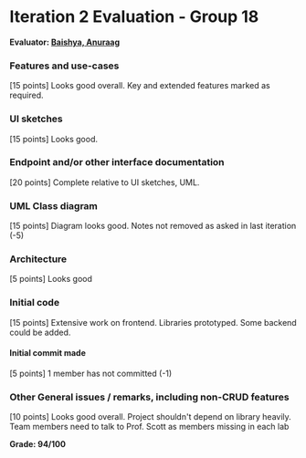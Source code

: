 # Iteration 2 Evaluation - Group 18

**Evaluator: [Baishya, Anuraag](mailto:abaishy1@jhu.edu)**

### Features and use-cases
[15 points]  Looks good overall. Key and extended features marked as required. 

### UI sketches
[15 points]  Looks good.

### Endpoint and/or other interface documentation
[20 points] Complete relative to UI sketches, UML. 

### UML Class diagram
[15 points] Diagram looks good. Notes not removed as asked in last iteration (-5)

### Architecture
[5 points] Looks good
### Initial code
[15 points] Extensive work on frontend. Libraries prototyped. Some backend could be added. 

#### Initial commit made
[5 points] 1 member has not committed (-1)

### Other General issues / remarks, including non-CRUD features
[10 points] Looks good overall. Project shouldn't depend on library heavily. Team members need to talk to Prof. Scott as members missing in each lab

**Grade: 94/100**
